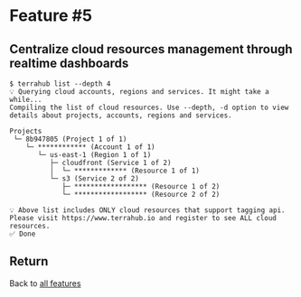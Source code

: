 # Feature #5

## Centralize cloud resources management through realtime dashboards

```shell
$ terrahub list --depth 4
💡 Querying cloud accounts, regions and services. It might take a while...
Compiling the list of cloud resources. Use --depth, -d option to view details about projects, accounts, regions and services.

Projects
 └─ 8b947805 (Project 1 of 1)
    └─ ************ (Account 1 of 1)
       └─ us-east-1 (Region 1 of 1)
          ├─ cloudfront (Service 1 of 2)
          │  └─ ************* (Resource 1 of 1)
          └─ s3 (Service 2 of 2)
             ├─ ****************** (Resource 1 of 2)
             └─ ****************** (Resource 2 of 2)

💡 Above list includes ONLY cloud resources that support tagging api.
Please visit https://www.terrahub.io and register to see ALL cloud resources.
✅ Done
```


## Return

Back to [all features](README.md)
